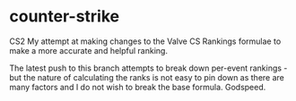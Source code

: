 # counter-strike
CS2
My attempt at making changes to the Valve CS Rankings formulae to make a more accurate and helpful ranking.

The latest push to this branch attempts to break down per-event rankings - but the nature of calculating the ranks is not easy to pin down as there are many factors and I do not wish to break the base formula.
Godspeed.

